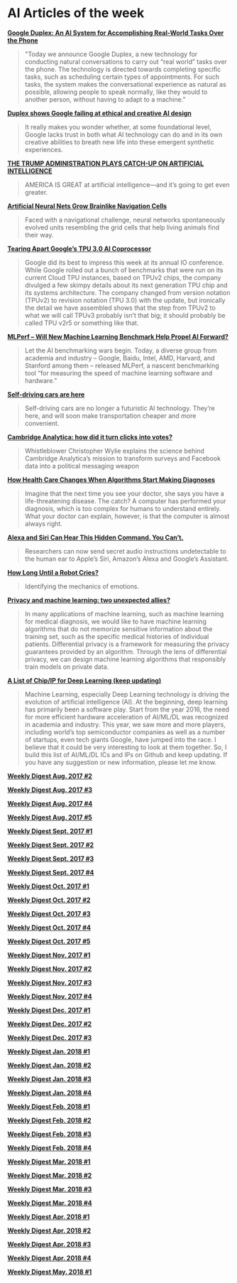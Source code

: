 # AI Articles of the week

**[Google Duplex: An AI System for Accomplishing Real-World Tasks Over the Phone](https://ai.googleblog.com/2018/05/duplex-ai-system-for-natural-conversation.html)**
> "Today we announce Google Duplex, a new technology for conducting natural conversations to carry out “real world” tasks over the phone. The technology is directed towards completing specific tasks, such as scheduling certain types of appointments. For such tasks, the system makes the conversational experience as natural as possible, allowing people to speak normally, like they would to another person, without having to adapt to a machine."

**[Duplex shows Google failing at ethical and creative AI design](https://techcrunch.com/2018/05/10/duplex-shows-google-failing-at-ethical-and-creative-ai-design/)**
> It really makes you wonder whether, at some foundational level, Google lacks trust in both what AI technology can do and in its own creative abilities to breath new life into these emergent synthetic experiences.

**[THE TRUMP ADMINISTRATION PLAYS CATCH-UP ON ARTIFICIAL INTELLIGENCE](https://www.wired.com/story/trump-administration-plays-catch-up-artificial-intelligence/)**
> AMERICA IS GREAT at artificial intelligence—and it’s going to get even greater.

**[Artificial Neural Nets Grow Brainlike Navigation Cells](https://www.quantamagazine.org/artificial-neural-nets-grow-brainlike-navigation-cells-20180509/)**
> Faced with a navigational challenge, neural networks spontaneously evolved units resembling the grid cells that help living animals find their way.

**[Tearing Apart Google’s TPU 3.0 AI Coprocessor](https://www.nextplatform.com/2018/05/10/tearing-apart-googles-tpu-3-0-ai-coprocessor/)**
> Google did its best to impress this week at its annual IO conference. While Google rolled out a bunch of benchmarks that were run on its current Cloud TPU instances, based on TPUv2 chips, the company divulged a few skimpy details about its next generation TPU chip and its systems architecture. The company changed from version notation (TPUv2) to revision notation (TPU 3.0) with the update, but ironically the detail we have assembled shows that the step from TPUv2 to what we will call TPUv3 probably isn’t that big; it should probably be called TPU v2r5 or something like that.

**[MLPerf – Will New Machine Learning Benchmark Help Propel AI Forward?](https://www.hpcwire.com/2018/05/02/mlperf-will-new-machine-learning-benchmark-help-propel-ai-forward/)**
> Let the AI benchmarking wars begin. Today, a diverse group from academia and industry – Google, Baidu, Intel, AMD, Harvard, and Stanford among them – released MLPerf, a nascent benchmarking tool “for measuring the speed of machine learning software and hardware.” 

**[Self-driving cars are here](https://medium.com/@andrewng/self-driving-cars-are-here-aea1752b1ad0)**
> Self-driving cars are no longer a futuristic AI technology. They’re here, and will soon make transportation cheaper and more convenient.

**[Cambridge Analytica: how did it turn clicks into votes?](https://www.theguardian.com/news/2018/may/06/cambridge-analytica-how-turn-clicks-into-votes-christopher-wylie)**
> Whistleblower Christopher Wylie explains the science behind Cambridge Analytica’s mission to transform surveys and Facebook data into a political messaging weapon

**[How Health Care Changes When Algorithms Start Making Diagnoses](https://hbr.org/2018/05/how-health-care-changes-when-algorithms-start-making-diagnoses)**
> Imagine that the next time you see your doctor, she says you have a life-threatening disease. The catch? A computer has performed your diagnosis, which is too complex for humans to understand entirely. What your doctor can explain, however, is that the computer is almost always right.

**[Alexa and Siri Can Hear This Hidden Command. You Can’t.](https://www.nytimes.com/2018/05/10/technology/alexa-siri-hidden-command-audio-attacks.html)**
> Researchers can now send secret audio instructions undetectable to the human ear to Apple’s Siri, Amazon’s Alexa and Google’s Assistant.

**[How Long Until a Robot Cries?](http://nautil.us/issue/60/searches/-how-long-until-a-robot-cries)**
> Identifying the mechanics of emotions.

**[Privacy and machine learning: two unexpected allies?](http://www.cleverhans.io/privacy/2018/04/29/privacy-and-machine-learning.html)**
> In many applications of machine learning, such as machine learning for medical diagnosis, we would like to have machine learning algorithms that do not memorize sensitive information about the training set, such as the specific medical histories of individual patients. Differential privacy is a framework for measuring the privacy guarantees provided by an algorithm. Through the lens of differential privacy, we can design machine learning algorithms that responsibly train models on private data. 

**[A List of Chip/IP for Deep Learning (keep updating)](https://basicmi.github.io/Deep-Learning-Processor-List/)**
> Machine Learning, especially Deep Learning technology is driving the evolution of artificial intelligence (AI). At the beginning, deep learning has primarily been a software play. Start from the year 2016, the need for more efficient hardware acceleration of AI/ML/DL was recognized in academia and industry. This year, we saw more and more players, including world’s top semiconductor companies as well as a number of startups, even tech giants Google, have jumped into the race. I believe that it could be very interesting to look at them together. So, I build this list of AI/ML/DL ICs and IPs on Github and keep updating. If you have any suggestion or new information, please let me know.

**[Weekly Digest Aug. 2017 \#2](https://github.com/basicmi/Machine-Learning-Articles/blob/master/WeeklyDigest2017-08_2.md)**

**[Weekly Digest Aug. 2017 \#3](https://github.com/basicmi/Machine-Learning-Articles/blob/master/WeeklyDigest2017-08_3.md)**

**[Weekly Digest Aug. 2017 \#4](https://github.com/basicmi/Machine-Learning-Articles/blob/master/WeeklyDigest2017-08_4.md)**

**[Weekly Digest Aug. 2017 \#5](https://github.com/basicmi/Machine-Learning-Articles/blob/master/WeeklyDigest2017-08_5.md)**

**[Weekly Digest Sept. 2017 \#1](https://github.com/basicmi/Machine-Learning-Articles/blob/master/WeeklyDigest2017-09_1.md)**

**[Weekly Digest Sept. 2017 \#2](https://github.com/basicmi/Machine-Learning-Articles/blob/master/WeeklyDigest2017-09_2.md)**

**[Weekly Digest Sept. 2017 \#3](https://github.com/basicmi/Machine-Learning-Articles/blob/master/WeeklyDigest2017-09_3.md)**

**[Weekly Digest Sept. 2017 \#4](https://github.com/basicmi/Machine-Learning-Articles/blob/master/WeeklyDigest2017-09_4.md)**

**[Weekly Digest Oct. 2017 \#1](https://github.com/basicmi/Machine-Learning-Articles/blob/master/WeeklyDigest2017-10_1.md)**

**[Weekly Digest Oct. 2017 \#2](https://github.com/basicmi/Machine-Learning-Articles/blob/master/WeeklyDigest2017-10_2.md)**

**[Weekly Digest Oct. 2017 \#3](https://github.com/basicmi/Machine-Learning-Articles/blob/master/WeeklyDigest2017-10_3.md)**

**[Weekly Digest Oct. 2017 \#4](https://github.com/basicmi/Machine-Learning-Articles/blob/master/WeeklyDigest2017-10_4.md)**

**[Weekly Digest Oct. 2017 \#5](https://github.com/basicmi/Machine-Learning-Articles/blob/master/WeeklyDigest2017-10_5.md)**

**[Weekly Digest Nov. 2017 \#1](https://github.com/basicmi/Machine-Learning-Articles/blob/master/WeeklyDigest2017-11_1.md)**

**[Weekly Digest Nov. 2017 \#2](https://github.com/basicmi/Machine-Learning-Articles/blob/master/WeeklyDigest2017-11_2.md)**

**[Weekly Digest Nov. 2017 \#3](https://github.com/basicmi/Machine-Learning-Articles/blob/master/WeeklyDigest2017-11_3.md)**

**[Weekly Digest Nov. 2017 \#4](https://github.com/basicmi/Machine-Learning-Articles/blob/master/WeeklyDigest2017-11_4.md)**

**[Weekly Digest Dec. 2017 \#1](https://github.com/basicmi/Machine-Learning-Articles/blob/master/WeeklyDigest2017-12_1.md)**

**[Weekly Digest Dec. 2017 \#2](https://github.com/basicmi/Machine-Learning-Articles/blob/master/WeeklyDigest2017-12_2.md)**

**[Weekly Digest Dec. 2017 \#3](https://github.com/basicmi/Machine-Learning-Articles/blob/master/WeeklyDigest2017-12_3.md)**

**[Weekly Digest Jan. 2018 \#1](https://github.com/basicmi/Machine-Learning-Articles/blob/master/WeeklyDigest2018-01_1.md)**

**[Weekly Digest Jan. 2018 \#2](https://github.com/basicmi/Machine-Learning-Articles/blob/master/WeeklyDigest2018-01_2.md)**

**[Weekly Digest Jan. 2018 \#3](https://github.com/basicmi/Machine-Learning-Articles/blob/master/WeeklyDigest2018-01_3.md)**

**[Weekly Digest Jan. 2018 \#4](https://github.com/basicmi/Machine-Learning-Articles/blob/master/WeeklyDigest2018-01_4.md)**

**[Weekly Digest Feb. 2018 \#1](https://github.com/basicmi/Machine-Learning-Articles/blob/master/WeeklyDigest2018-02_1.md)**

**[Weekly Digest Feb. 2018 \#2](https://github.com/basicmi/Machine-Learning-Articles/blob/master/WeeklyDigest2018-02_2.md)**

**[Weekly Digest Feb. 2018 \#3](https://github.com/basicmi/Machine-Learning-Articles/blob/master/WeeklyDigest2018-02_3.md)**

**[Weekly Digest Feb. 2018 \#4](https://github.com/basicmi/Machine-Learning-Articles/blob/master/WeeklyDigest2018-02_4.md)**

**[Weekly Digest Mar. 2018 \#1](https://github.com/basicmi/Machine-Learning-Articles/blob/master/WeeklyDigest2018-03_1.md)**

**[Weekly Digest Mar. 2018 \#2](https://github.com/basicmi/Machine-Learning-Articles/blob/master/WeeklyDigest2018-03_2.md)**

**[Weekly Digest Mar. 2018 \#3](https://github.com/basicmi/Machine-Learning-Articles/blob/master/WeeklyDigest2018-03_3.md)**

**[Weekly Digest Mar. 2018 \#4](https://github.com/basicmi/Machine-Learning-Articles/blob/master/WeeklyDigest2018-03_4.md)**

**[Weekly Digest Apr. 2018 \#1](https://github.com/basicmi/Machine-Learning-Articles/blob/master/WeeklyDigest2018-04_1.md)**

**[Weekly Digest Apr. 2018 \#2](https://github.com/basicmi/Machine-Learning-Articles/blob/master/WeeklyDigest2018-04_2.md)**

**[Weekly Digest Apr. 2018 \#3](https://github.com/basicmi/Machine-Learning-Articles/blob/master/WeeklyDigest2018-04_3.md)**

**[Weekly Digest Apr. 2018 \#4](https://github.com/basicmi/Machine-Learning-Articles/blob/master/WeeklyDigest2018-04_4.md)**

**[Weekly Digest May. 2018 \#1](https://github.com/basicmi/Machine-Learning-Articles/blob/master/WeeklyDigest2018-05_1.md)**

